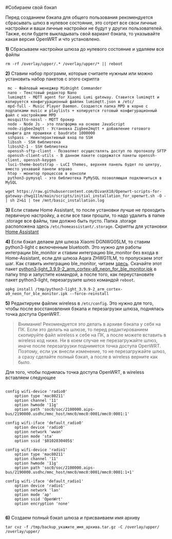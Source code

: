 #Собираем свой бэкап

Перед созданием бэкапа для общего пользования рекомендуется сбрасывать шлюз в нулевое состояние, это сотрет все свои личные настройки и ваши личные настройки не будут у других пользователей. Также, если будете выкладывать свой вариант бэкапа, то указывайте какая версия OpenWRT и что установлено.


**1)** Сбрасываем настройки шлюза до нулевого состояние и удаляем все файлы

```
rm -rf /overlay/upper/.* /overlay/upper/* || reboot
```

**2)** Ставим набор программ, которые считаете нужным или можно установить набор пакетов с этого скрипта

```
 mc - Файловый менеджер Midnight Commander
 nano - Текстовый редактор Nano
 lumimqtt - MQTT agent for Xiaomi Lumi gateway. Ставится lumimqtt и копируется конфигурационный файлик lumimqtt.json в /etc/
 mpd-full - Music Player Daemon. Создается папка MPD в корне с подпапками music и playlists + копируется готовый конфигурационный файл с настройками MPD
 mosquitto-nossl - MQTT брокер
 node - Node Js - это платформа на основе JavaScript
 node-zigbee2mqtt - Установка Zigbee2mqtt + добавление готового конфига для прошивки c baudrate 1000000
 sshpass - Неинтерактивный вход по SSH
 libssh - SSH библиотека
 libssh2-1 - SSH библиотека
 openssh-sftp-client - Позволяет осуществлять доступ по протоколу SFTP
 openssh-client-utils - В данном пакете содержатся пакеты openssh-client, openssh-keygen
 luci-theme-bootstrap - LuCI themes, верхняя панель будет по центру, вместо уехавшей панели вправо
 htop - монитор процессов в консоли
 python3-pymysql - это библиотека PyMySQL позволяющая подключиться в MySQL
```


```
wget https://raw.githubusercontent.com/DivanX10/Openwrt-scripts-for-gateway-zhwg11lm/main/scripts/initial_installation_for_openwrt.sh -O - | sh 2>&1 | tee /mnt/basic_installation.log 
```


**3)** Если ставим Home Assistant, то после установки лучше не проходить первичную настройку, а если все таки прошли, то надо удалить в папке .storage все файлы, там должно быть пусто. Папка .storage расположена здесь `/etc/homeassistant/.storage`. Скрипты для установки [Home Assistant](https://github.com/DivanX10/OpenWRT-and-Home-Assistant/releases)



**4)** Если бэкап делаем для шлюза Xiaomi DGNWG05LM, то ставим python3-light с включенным bluetooth. Это нужно для работы интеграции ble_monitor и ставим интеграцию ble_monitor без входа в Home-Assistant, если для шлюза Aqara ZHWG11LM, то пропускаем этот шаг. Как ставить интеграцию ble_monitor, читаем [здесь](https://github.com/DivanX10/Openwrt-scripts-for-gateway-zhwg11lm/wiki/Как-установить-интеграцию-Passive-BLE-Monitor%3F). Скачайте этот пакет [python3-light_3.9.9-2_arm_cortex-a9_neon_for_ble_monitor.ipk](https://github.com/DivanX10/Openwrt-scripts-for-gateway-zhwg11lm/raw/main/packages/python3-light_3.9.9-2_arm_cortex-a9_neon_for_ble_monitor.ipk) в папку tmp и запустите командой, а после того, как переустановите пакет python3-light, перезагрузите шлюз командой `reboot`.

```
opkg install /tmp/python3-light_3.9.9-2_arm_cortex-a9_neon_for_ble_monitor.ipk --force-reinstall
```

**5)** Редактируем файлик wireless в `/etc/config`. Это нужно для того, чтобы после восстановления бэкапа и перезагрузки шлюза, поднялась точка доступа OpenWRT. 

> Внимание! Рекомендуется это делать в архиве бэкапа у себя на ПК. Если это делать на шлюзе, то перед редактированием скопируйте файл wireless к себе на ПК, а после можете вставить в wireless код ниже. Ни в коем случае не перезагружайте шлюз, иначе после перезагрузки поднимется точка доступа OpenWRT. Поэтому, если уж внесли изменение, то не перезагружайте шлюз, а сразу сделайте полный бэкап, а после в wireless верните как было.   

Для того, чтобы поднялась точка доступа OpenWRT, в wireless вставляем следующее

```

config wifi-device 'radio0'
	option type 'mac80211'
	option channel '11'
	option hwmode '11g'
	option path 'soc0/soc/2100000.aips-bus/2190000.usdhc/mmc_host/mmc0/mmc0:0001/mmc0:0001:1'

config wifi-iface 'default_radio0'
	option device 'radio0'
	option network 'wwan'
	option mode 'sta'
	option ssid '$0102030405$'

config wifi-device 'radio1'
	option type 'mac80211'
	option channel '11'
	option hwmode '11g'
	option path 'soc0/soc/2100000.aips-bus/2190000.usdhc/mmc_host/mmc0/mmc0:0001/mmc0:0001:1+1'

config wifi-iface 'default_radio1'
	option device 'radio1'
	option network 'lan'
	option mode 'ap'
	option ssid 'OpenWrt'
	option encryption 'none'


```

**6)** Создаем полный бэкап шлюза и присваиваем имя архиву

```
tar cvz -f /tmp/backup_укажите_имя_архива.tar.gz -C /overlay/upper/ /overlay/upper/
```

